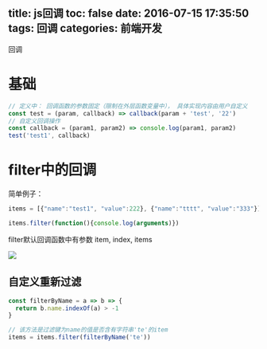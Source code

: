title: js回调
toc: false
date: 2016-07-15 17:35:50
tags:
  回调
categories:
  前端开发
---

回调
<!--more-->

# 基础

```javascript
// 定义中： 回调函数的参数固定（限制在外层函数变量中）， 具体实现内容由用户自定义
const test = (param, callback) => callback(param + 'test', '22')
// 自定义回调操作
const callback = (param1, param2) => console.log(param1, param2)
test('test1', callback)
```

# filter中的回调

简单例子：

```javascript
items = [{"name":"test1", "value":222}, {"name":"tttt", "value":"333"}]

items.filter(function(){console.log(arguments)})
```
filter默认回调函数中有参数 item, index, items

![](js回调/callback-filter.jpg)

## 自定义重新过滤

```javascript
const filterByName = a => b => {
  return b.name.indexOf(a) > -1
}

// 该方法是过滤键为name的值是否含有字符串'te'的item
items = items.filter(filterByName('te'))
```
